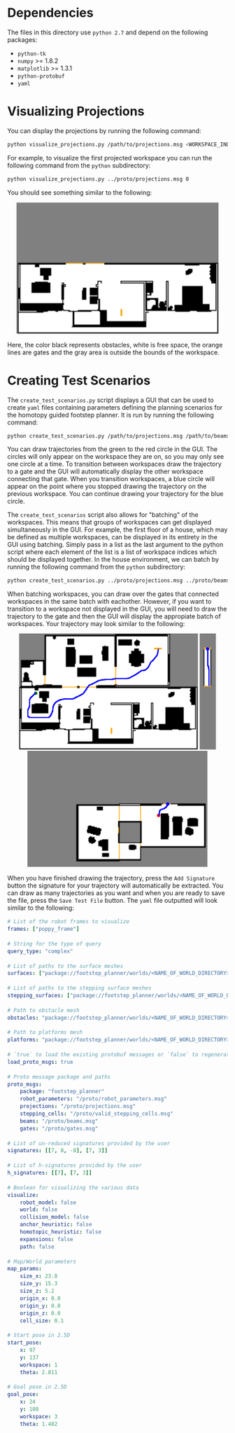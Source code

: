 # Dependencies
The files in this directory use `python 2.7` and depend on the following packages:
- `python-tk`
- `numpy` >= 1.8.2
- `matplotlib` >= 1.3.1
- `python-protobuf`
- `yaml`

# Visualizing Projections
You can display the projections by running the following command:

```bash
python visualize_projections.py /path/to/projections.msg <WORKSPACE_INDEX>
```

For example, to visualize the first projected workspace you can run the following command from the `python` subdirectory:

```bash
python visualize_projections.py ../proto/projections.msg 0
```

You should see something similar to the following:
<p align="center">
  <img height="300" src="figs/projection.png">
</p>

Here, the color black represents obstacles, white is free space, the orange lines are gates and the gray area is outside the bounds of the workspace.

# Creating Test Scenarios

The `create_test_scenarios.py` script displays a GUI that can be used to create `yaml` files containing parameters defining the planning scenarios for the homotopy guided footstep planner. It is run by running the following command:

```bash
python create_test_scenarios.py /path/to/projections.msg /path/to/beams.msg /path/to/gates.msg <NAME_OF_WORLD_DIRECTORY>
```

You can draw trajectories from the green to the red circle in the GUI. The circles will only appear on the workspace they are on, so you may only see one circle at a time. To transition between workspaces draw the trajectory to a gate and the GUI will automatically display the other workspace connecting that gate. When you transition workspaces, a blue circle will appear on the point where you stopped drawing the trajectory on the previous workspace. You can continue drawing your trajectory for the blue circle. 

The `create_test_scenarios` script also allows for "batching" of the workspaces. This means that groups of workspaces can get displayed simultaneously in the GUI. For example, the first floor of a house, which may be defined as multiple workspaces, can be displayed in its entirety in the GUI using batching. Simply pass in a list as the last argument to the python script where each element of the list is a list of workspace indices which should be displayed together. In the house environment, we can batch by running the following command from the `python` subdirectory:

```bash
python create_test_scenarios.py ../proto/projections.msg ../proto/beams.msg ../proto/gates.msg house [[0,1,2,3],[4],[5,6,7,8,9],[10,11,12,13]]
```

When batching workspaces, you can draw over the gates that connected workspaces in the same batch with eachother. However, if you want to transition to a workspace not displayed in the GUI, you will need to draw the trajectory to the gate and then the GUI will display the appropiate batch of workspaces. Your trajectory may look similar to the following:

<p align="center">
  <img height="265" src="figs/path_1.png">
  <img height="265" src="figs/path_2.png">
  <img height="265" src="figs/path_3.png">
</p>

When you have finished drawing the trajectory, press the `Add Signature` button the signature for your trajectory will automatically be extracted. You can draw as many trajectories as you want and when you are ready to save the file, press the `Save Test File` button. The `yaml` file outputted will look similar to the following:

```yaml
# List of the robot frames to visualize
frames: ["poppy_frame"] 

# String for the type of query
query_type: "complex"

# List of paths to the surface meshes
surfaces: ["package://footstep_planner/worlds/<NAME_OF_WORLD_DIRECTORY>/surfaces/surface_0.stl", ...] 

# List of paths to the stepping surface meshes
stepping_surfaces: ["package://footstep_planner/worlds/<NAME_OF_WORLD_DIRECTORY>/stepping_surfaces/stepping_surface_0.stl", ...] 

# Path to obstacle mesh
obstacles: "package://footstep_planner/worlds/<NAME_OF_WORLD_DIRECTORY>/obstacles.stl"

# Path to platforms mesh
platforms: "package://footstep_planner/worlds/<NAME_OF_WORLD_DIRECTORY>/platforms.stl"

# `true` to load the existing protobuf messages or `false` to regenerate the protobuf messages
load_proto_msgs: true

# Proto message package and paths
proto_msgs:
    package: "footstep_planner"
    robot_parameters: "/proto/robot_parameters.msg"
    projections: "/proto/projections.msg"
    stepping_cells: "/proto/valid_stepping_cells.msg"
    beams: "/proto/beams.msg"
    gates: "/proto/gates.msg"

# List of un-reduced signatures provided by the user
signatures: [[7, 8, -8], [7, 3]]

# List of h-signatures provided by the user
h_signatures: [[7], [7, 3]]

# Boolean for visualizing the various data
visualize:
    robot_model: false
    world: false
    collision_model: false
    anchor_heuristic: false
    homotopic_heuristic: false
    expansions: false
    path: false

# Map/World parameters
map_params:
    size_x: 23.8
    size_y: 15.3
    size_z: 5.2
    origin_x: 0.0
    origin_y: 0.0
    origin_z: 0.0
    cell_size: 0.1

# Start pose in 2.5D
start_pose:
    x: 97
    y: 137
    workspace: 1
    theta: 2.811

# Goal pose in 2.5D
goal_pose:
    x: 24
    y: 108
    workspace: 3
    theta: 1.482
```
